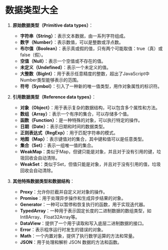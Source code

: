 # 数据类型大全

1. **原始数据类型（Primitive data types）**：
   - **字符串（String）**：表示文本数据，由一系列字符组成。
   - **数字（Number）**：表示数值，可以是整数或浮点数。
   - **布尔值（Boolean）**：表示真或假的值，只有两个可能取值：true（真）或false（假）。
   - **空值（Null）**：表示一个空值或不存在的值。
   - **未定义（Undefined）**：表示一个未定义的值。
   - **大整数（BigInt）**：用于表示任意精度的整数，超出了JavaScript中Number类型能够表示的范围。
   - **符号（Symbol）**：引入了一种新的唯一值类型，用作对象属性的标识符。

2. **引用数据类型（Reference data types）**：
   - **对象（Object）**：用于表示复杂的数据结构，可以包含多个属性和方法。
   - **数组（Array）**：表示一个有序的集合，可以存储多个值。
   - **函数（Function）**：是一种特殊的对象，可以执行特定的操作。
   - **日期（Date）**：表示日期和时间的数据类型。
   - **正则表达式（RegExp）**：用于匹配字符串的模式。
   - **地图（Map）**：表示键值对的集合，其中键和值可以是任意类型。
   - **集合（Set）**：表示一组唯一值的集合。
   - **WeakMap**：类似于Map，但键只能是对象，并且对于没有引用的键，垃圾回收会自动清除。
   - **WeakSet**：类似于Set，但值只能是对象，并且对于没有引用的值，垃圾回收会自动清除。

3. **其他特殊数据类型和数据结构**：
   - **Proxy**：允许你拦截并自定义对对象的操作。
   - **Promise**：用于处理异步操作和生成异步结果的对象。
   - **Generator**：一种可以暂停和恢复执行的函数，用于实现迭代器。
   - **TypedArray**：一种用于表示固定长度的二进制数据的数组类型，如Int8Array、Float32Array等。
   - **DataView**：提供了一个用于读取和写入底层二进制数据的接口。
   - **Error**：表示程序运行时发生的错误的对象。
   - **Math**：一个内置对象，提供了执行数学运算的方法和常量。
   - **JSON**：用于处理和解析 JSON 数据的方法和函数。
